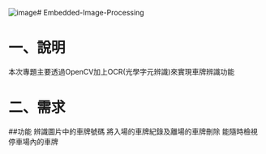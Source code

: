 ![image](https://github.com/user-attachments/assets/adebbd44-8b9b-4408-89f3-a4384b1952d7)# Embedded-Image-Processing
# 一、說明
本次專題主要透過OpenCV加上OCR(光學字元辨識)來實現車牌辨識功能
# 二、需求
##功能
辨識圖片中的車牌號碼
將入場的車牌紀錄及離場的車牌刪除
能隨時檢視停車場內的車牌
